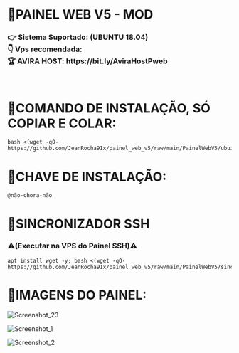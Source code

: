# 🚀PAINEL WEB V5 - MOD

<h3><b>👉 Sistema Suportado: (UBUNTU 18.04)</br>
👇 Vps recomendada: </br>
🏆 AVIRA HOST: https://bit.ly/AviraHostPweb</b></h3>
</br>

# 🚀COMANDO DE INSTALAÇÃO, SÓ COPIAR E COLAR:
```
bash <(wget -qO- https://github.com/JeanRocha91x/painel_web_v5/raw/main/PainelWebV5/ubuinst.sh)
```

# 🔑CHAVE DE INSTALAÇÃO:
```
@não-chora-não
```

# 🔄SINCRONIZADOR SSH</br> 
<h3><b>⚠(Executar na VPS do Painel SSH)⚠</b></h3>

```
apt install wget -y; bash <(wget -qO- https://github.com/JeanRocha91x/painel_web_v5/raw/main/PainelWebV5/sincpainel.sh)
```

# 🚀IMAGENS DO PAINEL:

![Screenshot_23](https://user-images.githubusercontent.com/105602625/195569074-79159686-6844-4078-a7c5-8ffd8d15cc43.jpg)

![Screenshot_1](https://user-images.githubusercontent.com/105602625/195569106-32bfbd55-830c-492d-92b2-452bd5132da5.jpg)

![Screenshot_2](https://user-images.githubusercontent.com/105602625/195569126-7334db72-c314-4989-a755-c6c7bf949401.jpg)


